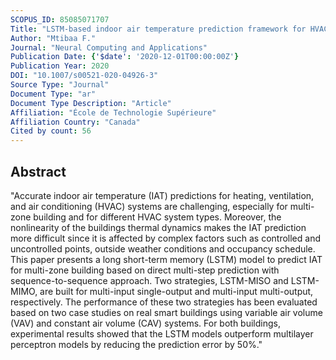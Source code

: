 ```yaml
---
SCOPUS_ID: 85085071707
Title: "LSTM-based indoor air temperature prediction framework for HVAC systems in smart buildings"
Author: "Mtibaa F."
Journal: "Neural Computing and Applications"
Publication Date: {'$date': '2020-12-01T00:00:00Z'}
Publication Year: 2020
DOI: "10.1007/s00521-020-04926-3"
Source Type: "Journal"
Document Type: "ar"
Document Type Description: "Article"
Affiliation: "École de Technologie Supérieure"
Affiliation Country: "Canada"
Cited by count: 56
---
```


## Abstract
"Accurate indoor air temperature (IAT) predictions for heating, ventilation, and air conditioning (HVAC) systems are challenging, especially for multi-zone building and for different HVAC system types. Moreover, the nonlinearity of the buildings thermal dynamics makes the IAT prediction more difficult since it is affected by complex factors such as controlled and uncontrolled points, outside weather conditions and occupancy schedule. This paper presents a long short-term memory (LSTM) model to predict IAT for multi-zone building based on direct multi-step prediction with sequence-to-sequence approach. Two strategies, LSTM-MISO and LSTM-MIMO, are built for multi-input single-output and multi-input multi-output, respectively. The performance of these two strategies has been evaluated based on two case studies on real smart buildings using variable air volume (VAV) and constant air volume (CAV) systems. For both buildings, experimental results showed that the LSTM models outperform multilayer perceptron models by reducing the prediction error by 50%."
